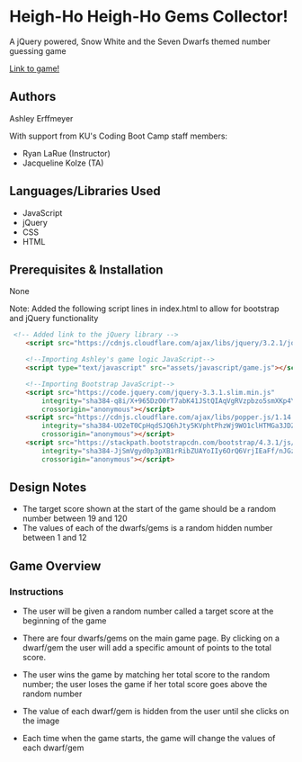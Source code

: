 # Heigh-Ho Heigh-Ho Gems Collector!
A jQuery powered, Snow White and the Seven Dwarfs themed number guessing game

[Link to game!](https://erffmea.github.io/unit-4-game/) 

## Authors
Ashley Erffmeyer 

With support from KU's Coding Boot Camp staff members:
* Ryan LaRue (Instructor)
* Jacqueline Kolze (TA)

## Languages/Libraries Used
* JavaScript
* jQuery
* CSS
* HTML

## Prerequisites & Installation
None

Note: Added the following script lines in index.html to allow for bootstrap and jQuery functionality

```html
 <!-- Added link to the jQuery library -->
    <script src="https://cdnjs.cloudflare.com/ajax/libs/jquery/3.2.1/jquery.min.js"></script>

    <!--Importing Ashley's game logic JavaScript-->
    <script type="text/javascript" src="assets/javascript/game.js"></script>

    <!--Importing Bootstrap JavaScript-->
    <script src="https://code.jquery.com/jquery-3.3.1.slim.min.js"
        integrity="sha384-q8i/X+965DzO0rT7abK41JStQIAqVgRVzpbzo5smXKp4YfRvH+8abtTE1Pi6jizo"
        crossorigin="anonymous"></script>
    <script src="https://cdnjs.cloudflare.com/ajax/libs/popper.js/1.14.7/umd/popper.min.js"
        integrity="sha384-UO2eT0CpHqdSJQ6hJty5KVphtPhzWj9WO1clHTMGa3JDZwrnQq4sF86dIHNDz0W1"
        crossorigin="anonymous"></script>
    <script src="https://stackpath.bootstrapcdn.com/bootstrap/4.3.1/js/bootstrap.min.js"
        integrity="sha384-JjSmVgyd0p3pXB1rRibZUAYoIIy6OrQ6VrjIEaFf/nJGzIxFDsf4x0xIM+B07jRM"
        crossorigin="anonymous"></script>
```

## Design Notes
* The target score shown at the start of the game should be a random number between 19 and 120
* The values of each of the dwarfs/gems is a random hidden number between 1 and 12

## Game Overview

### Instructions

* The user will be given a random number called a target score at the beginning of the game

* There are four dwarfs/gems on the main game page. By clicking on a dwarf/gem the user will add a specific amount of points to the total score.

* The user wins the game by matching her total score to the random number; the user loses the game if her total score goes above the random number

* The value of each dwarf/gem is hidden from the user until she clicks on the image

* Each time when the game starts, the game will change the values of each dwarf/gem


